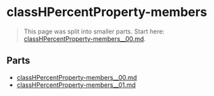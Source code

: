 # classHPercentProperty-members

> This page was split into smaller parts. Start here: [classHPercentProperty-members__00.md](classHPercentProperty-members__00.md).

## Parts

- [classHPercentProperty-members__00.md](classHPercentProperty-members__00.md)
- [classHPercentProperty-members__01.md](classHPercentProperty-members__01.md)
